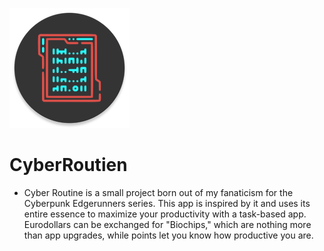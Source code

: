 

![Logo](https://github.com/cuadratico/CyberRoutine/blob/master/fastlane/metadata/android/en-US/images/cyberRoutine_logo.webp)


# CyberRoutien

- Cyber ​​Routine is a small project born out of my fanaticism for the Cyberpunk Edgerunners series. This app is inspired by it and uses its entire essence to maximize your productivity with a task-based app. Eurodollars can be exchanged for "Biochips," which are nothing more than app upgrades, while points let you know how productive you are.
